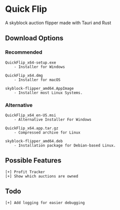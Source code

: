 # Quick Flip

A skyblock auction flipper made with Tauri and Rust

## Download Options

### Recommended

```
QuickFlip_x64-setup.exe
    - Installer for Windows

QuickFlip_x64.dmg
    - Installer for macOS

skyblock-flipper_amd64.AppImage
    - Installer most Linux Systems.
```

### Alternative

```
QuickFlip_x64_en-US.msi
    - Alternative Installer For Windows

QuickFlip_x64.app.tar.gz
    - Compressed archive for Linux

skyblock-flipper_amd64.deb 
    - Installation package for Debian-based Linux.
```


## Possible Features
```
[+] Profit Tracker
[+] Show which auctions are owned
```

## Todo

```
[+] Add logging for easier debugging
```
